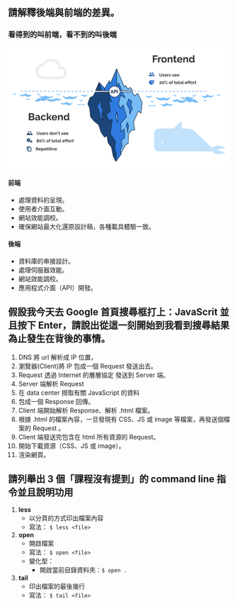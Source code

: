 ## 請解釋後端與前端的差異。

### 看得到的叫前端，看不到的叫後端
![前後端差異](./images/hw5-1.png)

#### 前端

* 處理資料的呈現。
* 使用者介面互動。
* 網站效能調校。
* 確保網站最大化還原設計稿，各種載具體驗一致。

#### 後端

* 資料庫的串接設計。
* 處理伺服器效能。
* 網站效能調校。
* 應用程式介面（API）開發。



## 假設我今天去 Google 首頁搜尋框打上：JavaScrit 並且按下 Enter，請說出從這一刻開始到我看到搜尋結果為止發生在背後的事情。

1. DNS 將 url 解析成 IP 位置，
2. 瀏覽器(Client)將 IP 包成一個 Request 發送出去。
2. Request 透過 Internet 的層層協定 發送到 Server 端。
3. Server 端解析 Request 
4. 在 data center 撈取有關 JavaScript 的資料
5. 包成一個 Response 回傳。
4. Client 端開始解析 Response、解析 .html 檔案。
5. 根據 .html 的檔案內容，一旦發現有 CSS、JS 或 image 等檔案，再發送個檔案的 Request 。
6. Client 端發送完包含在 html 所有資源的 Request。
7. 開始下載資源（CSS、JS 或 image）。
8. 渲染網頁。


## 請列舉出 3 個「課程沒有提到」的 command line 指令並且說明功用


1. **less**
    * 以分頁的方式印出檔案內容
    * 寫法： `$ less <file>`
2. **open**
    * 開啟檔案
    * 寫法： `$ open <file>`
    * 變化型： 
        * 開啟當前目錄資料夾：`$ open .`
3. **tail**
    * 印出檔案的最後幾行
    * 寫法： `$ tail <file>`
